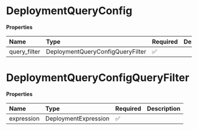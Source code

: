# DeploymentQueryConfig

**Properties**

| Name         | Type                             | Required | Description |
| :----------- | :------------------------------- | :------- | :---------- |
| query_filter | DeploymentQueryConfigQueryFilter | ✅       |             |

# DeploymentQueryConfigQueryFilter

**Properties**

| Name       | Type                 | Required | Description |
| :--------- | :------------------- | :------- | :---------- |
| expression | DeploymentExpression | ✅       |             |

